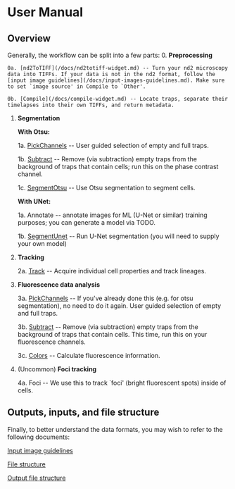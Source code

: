 # User Manual

## Overview
Generally, the workflow can be split into a few parts:
0. **Preprocessing**

    0a. [nd2ToTIFF](/docs/nd2totiff-widget.md) -- Turn your nd2 microscopy data into TIFFs. If your data is not in the nd2 format, follow the [input image guidelines](/docs/input-images-guidelines.md). Make sure to set `image source' in Compile to `Other'.

    0b. [Compile](/docs/compile-widget.md) -- Locate traps, separate their timelapses into their own TIFFs, and return metadata.

1. **Segmentation**

    **With Otsu:**

    1a. [PickChannels](/docs/pickchannels-widget.md) -- User guided selection of empty and full traps.

    1b. [Subtract](/docs/subtract-widget.md) -- Remove (via subtraction) empty traps from the background of traps that contain cells; run this on the phase contrast channel.

    1c. [SegmentOtsu](/docs/segmentotsu-widget.md) -- Use Otsu segmentation to segment cells.

    **With UNet:**

    1a. Annotate -- annotate images for ML (U-Net or similar) training purposes; you can generate a model via TODO.

    1b. [SegmentUnet](/docs/segmentunet-widget.md) -- Run U-Net segmentation (you will need to supply your own model)

2. **Tracking**

    2a. [Track](/docs/track-widget.md) -- Acquire individual cell properties and track lineages.

3. **Fluorescence data analysis**

    3a. [PickChannels](/docs/pickchannels-widget.md) -- If you've already done this (e.g. for otsu segmentation), no need to do it again. User guided selection of empty and full traps. 

    3b. [Subtract](/docs/subtract-widget.md) -- Remove (via subtraction) empty traps from the background of traps that contain cells. This time, run this on your fluorescence channels.

    3c. [Colors](/docs/colors-widget.md) -- Calculate fluorescence information.

4. (Uncommon) **Foci tracking**

    4a. Foci -- We use this to track `foci' (bright fluorescent spots) inside of cells.


## Outputs, inputs, and file structure
Finally, to better understand the data formats, you may wish to refer to the following documents:

[Input image guidelines](/docs/input-images-guidelines.md)

[File structure](/docs/file-structure.md)

[Output file structure](/docs/Cell-class-docs.md)
